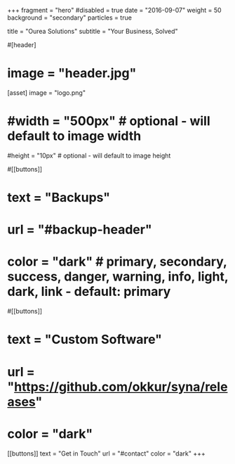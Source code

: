 +++
fragment = "hero"
#disabled = true
date = "2016-09-07"
weight = 50
background = "secondary"
particles = true

title = "Ourea Solutions"
subtitle = "Your Business, Solved"

#[header]
#  image = "header.jpg"

[asset]
  image = "logo.png"
#  #width = "500px" # optional - will default to image width
  #height = "10px" # optional - will default to image height

#[[buttons]]
#  text = "Backups"
#  url = "#backup-header"
#  color = "dark" # primary, secondary, success, danger, warning, info, light, dark, link - default: primary

#[[buttons]]
#  text = "Custom Software"
#  url = "https://github.com/okkur/syna/releases"
#  color = "dark"

[[buttons]]
  text = "Get in Touch"
  url = "#contact"
  color = "dark"
+++
